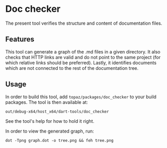 Doc checker
===========

The present tool verifies the structure and content of documentation files.


## Features

This tool can generate a graph of the .md files in a given directory. It also
checks that HTTP links are valid and do not point to the same project (for which
relative links should be preferred). Lastly, it identifies documents which are
not connected to the rest of the documentation tree.


## Usage

In order to build this tool, add `topaz/packages/doc_checker` to your build
packages. The tool is then available at:
```
out/debug-x64/host_x64/dart-tools/doc_checker
```

See the tool's help for how to hold it right.

In order to view the generated graph, run:
```
dot -Tpng graph.dot -o tree.png && feh tree.png
```
